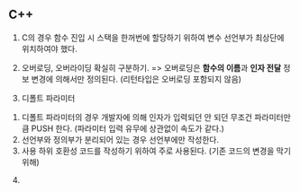## C++
1.  C의 경우 함수 진입 시 스택을 한꺼번에 할당하기 위하여 변수 선언부가 최상단에 위치하여야 했다.

2. 오버로딩, 오버라이딩 확실히 구분하기. 
  => 오버로딩은 **함수의 이름**과 **인자 전달** 정보 변경에 의해서만 정의된다. (리턴타입은 오버로딩 포함되지 않음)

3. 디폴트 파라미터
1) 디폴트 파라미터의 경우 개발자에 의해 인자가 입력되던 안 되던 무조건 파라미터만큼 PUSH 한다. (파라미터 입력 유무에 상관없이 속도가 같다.)
2) 선언부와 정의부가 분리되어 있는 경우 선언부에만 작성한다.
3) 사용 하위 호환성 코드를 작성하기 위하여 주로 사용된다. (기존 코드의 변경을 막기 위해)

4. 
